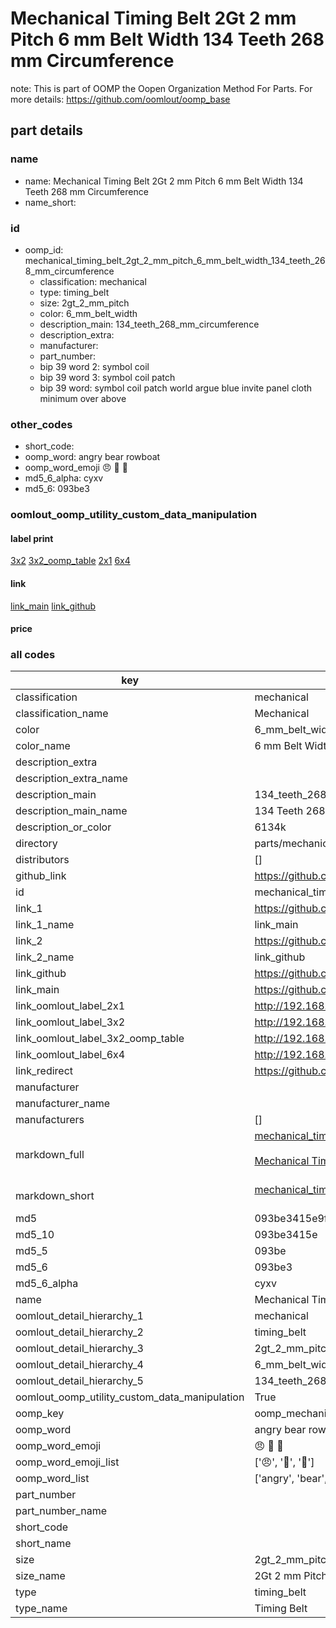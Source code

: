 # Mechanical Timing Belt 2Gt 2 mm Pitch 6 mm Belt Width 134 Teeth 268 mm Circumference  

note: This is part of OOMP the Oopen Organization Method For Parts. For more details: https://github.com/oomlout/oomp_base

##  part details
  







### name
* name: Mechanical Timing Belt 2Gt 2 mm Pitch 6 mm Belt Width 134 Teeth 268 mm Circumference
* name_short: 
### id
* oomp_id: mechanical_timing_belt_2gt_2_mm_pitch_6_mm_belt_width_134_teeth_268_mm_circumference
  * classification: mechanical
  * type: timing_belt
  * size: 2gt_2_mm_pitch
  * color: 6_mm_belt_width
  * description_main: 134_teeth_268_mm_circumference
  * description_extra: 
  * manufacturer: 
  * part_number: 
  * bip 39 word 2: symbol coil
  * bip 39 word 3: symbol coil patch
  * bip 39 word: symbol coil patch world argue blue invite panel cloth minimum over above

### other_codes
* short_code: 
* oomp_word: angry bear rowboat
* oomp_word_emoji :angry: :bear: :rowboat:
* md5_6_alpha: cyxv
* md5_6: 093be3






### oomlout_oomp_utility_custom_data_manipulation
#### label print
[3x2](http://192.168.1.245:1112/?label=oomp%20cyxv)
[3x2_oomp_table](http://192.168.1.108:1112/?label=oomp%20cyxv)
[2x1](http://192.168.1.242:1112/?label=oomp%20cyxv)
[6x4](http://192.168.1.55:1112/?label=oomp%20cyxv)    

#### link

[link_main](https://github.com/oomlout/oomlout_oomp_version_1_messy/tree/main/parts/mechanical_timing_belt_2gt_2_mm_pitch_6_mm_belt_width_134_teeth_268_mm_circumference) [link_github](https://github.com/oomlout/oomlout_oomp_version_1_messy/tree/main/parts/mechanical_timing_belt_2gt_2_mm_pitch_6_mm_belt_width_134_teeth_268_mm_circumference)                             

#### price







### all codes 
| key | value |  
| --- | --- |  
| classification | mechanical |  
| classification_name | Mechanical |  
| color | 6_mm_belt_width |  
| color_name | 6 mm Belt Width |  
| description_extra |  |  
| description_extra_name |  |  
| description_main | 134_teeth_268_mm_circumference |  
| description_main_name | 134 Teeth 268 mm Circumference |  
| description_or_color | 6134k |  
| directory | parts/mechanical_timing_belt_2gt_2_mm_pitch_6_mm_belt_width_134_teeth_268_mm_circumference |  
| distributors | [] |  
| github_link | https://github.com/oomlout/oomlout_oomp_part_src/tree/main/parts/mechanical_timing_belt_2gt_2_mm_pitch_6_mm_belt_width_134_teeth_268_mm_circumference |  
| id | mechanical_timing_belt_2gt_2_mm_pitch_6_mm_belt_width_134_teeth_268_mm_circumference |  
| link_1 | https://github.com/oomlout/oomlout_oomp_version_1_messy/tree/main/parts/mechanical_timing_belt_2gt_2_mm_pitch_6_mm_belt_width_134_teeth_268_mm_circumference |  
| link_1_name | link_main |  
| link_2 | https://github.com/oomlout/oomlout_oomp_version_1_messy/tree/main/parts/mechanical_timing_belt_2gt_2_mm_pitch_6_mm_belt_width_134_teeth_268_mm_circumference |  
| link_2_name | link_github |  
| link_github | https://github.com/oomlout/oomlout_oomp_version_1_messy/tree/main/parts/mechanical_timing_belt_2gt_2_mm_pitch_6_mm_belt_width_134_teeth_268_mm_circumference |  
| link_main | https://github.com/oomlout/oomlout_oomp_version_1_messy/tree/main/parts/mechanical_timing_belt_2gt_2_mm_pitch_6_mm_belt_width_134_teeth_268_mm_circumference |  
| link_oomlout_label_2x1 | http://192.168.1.242:1112/?label=oomp%20cyxv |  
| link_oomlout_label_3x2 | http://192.168.1.245:1112/?label=oomp%20cyxv |  
| link_oomlout_label_3x2_oomp_table | http://192.168.1.108:1112/?label=oomp%20cyxv |  
| link_oomlout_label_6x4 | http://192.168.1.55:1112/?label=oomp%20cyxv |  
| link_redirect | https://github.com/oomlout/oomlout_oomp_version_1_messy/tree/main/parts/mechanical_timing_belt_2gt_2_mm_pitch_6_mm_belt_width_134_teeth_268_mm_circumference |  
| manufacturer |  |  
| manufacturer_name |  |  
| manufacturers | [] |  
| markdown_full | [mechanical_timing_belt_2gt_2_mm_pitch_6_mm_belt_width_134_teeth_268_mm_circumference](none)<br>[](none)<br>[Mechanical Timing Belt 2Gt 2 Mm Pitch 6 Mm Belt Width 134 Teeth 268 Mm Circumference](none)<br><br> |  
| markdown_short | [mechanical_timing_belt_2gt_2_mm_pitch_6_mm_belt_width_134_teeth_268_mm_circumference](none)<br><br> |  
| md5 | 093be3415e9f8ec06105cfdb418b56e3 |  
| md5_10 | 093be3415e |  
| md5_5 | 093be |  
| md5_6 | 093be3 |  
| md5_6_alpha | cyxv |  
| name | Mechanical Timing Belt 2Gt 2 mm Pitch 6 mm Belt Width 134 Teeth 268 mm Circumference |  
| oomlout_detail_hierarchy_1 | mechanical |  
| oomlout_detail_hierarchy_2 | timing_belt |  
| oomlout_detail_hierarchy_3 | 2gt_2_mm_pitch |  
| oomlout_detail_hierarchy_4 | 6_mm_belt_width |  
| oomlout_detail_hierarchy_5 | 134_teeth_268_mm_circumference |  
| oomlout_oomp_utility_custom_data_manipulation | True |  
| oomp_key | oomp_mechanical_timing_belt_2gt_2_mm_pitch_6_mm_belt_width_134_teeth_268_mm_circumference |  
| oomp_word | angry bear rowboat |  
| oomp_word_emoji | :angry: :bear: :rowboat: |  
| oomp_word_emoji_list | [':angry:', ':bear:', ':rowboat:'] |  
| oomp_word_list | ['angry', 'bear', 'rowboat'] |  
| part_number |  |  
| part_number_name |  |  
| short_code |  |  
| short_name |  |  
| size | 2gt_2_mm_pitch |  
| size_name | 2Gt 2 mm Pitch |  
| type | timing_belt |  
| type_name | Timing Belt |  

